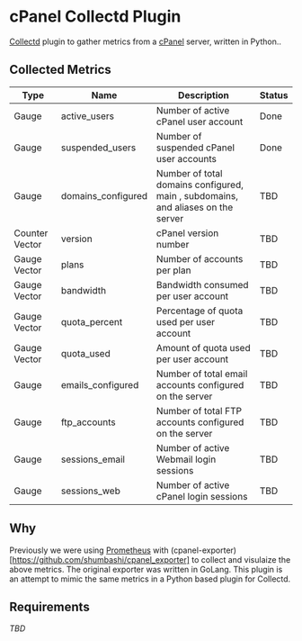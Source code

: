 # cPanel Collectd Plugin

[Collectd](https://collectd.org/) plugin to gather metrics from a [cPanel](https://cpanel.net/) server, written in Python..

## Collected Metrics

| Type | Name | Description | Status |
| --- | --- | --- | --- |
| Gauge | active_users | Number of active cPanel user account | Done |
| Gauge | suspended_users | Number of suspended cPanel user accounts | Done |
| Gauge | domains_configured | Number of total domains configured, main , subdomains, and aliases on the server| TBD |
| Counter Vector | version | cPanel version number | TBD |
| Gauge Vector | plans | Number of accounts per plan | TBD |
| Gauge Vector | bandwidth | Bandwidth consumed per user account | TBD |
| Gauge Vector | quota_percent | Percentage of quota used per user account | TBD |
| Gauge Vector | quota_used | Amount of quota used per user account | TBD |
| Gauge | emails_configured | Number of total email accounts configured on the server | TBD |
| Gauge | ftp_accounts | Number of total FTP accounts configured on the server | TBD |
| Gauge | sessions_email | Number of active Webmail login sessions | TBD |
| Gauge | sessions_web | Number of active cPanel login sessions | TBD |

## Why

Previously we were using [Prometheus](https://prometheus.io/) with (cpanel-exporter)[https://github.com/shumbashi/cpanel_exporter] to collect and visulaize the above metrics. The original exporter was written in GoLang. This plugin is an attempt to mimic the same metrics in a Python based plugin for Collectd.

## Requirements

*TBD*